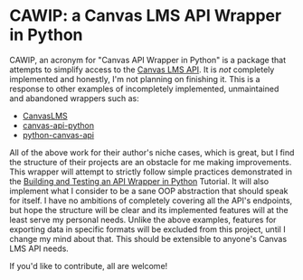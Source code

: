 CAWIP: a Canvas LMS API Wrapper in Python
=========
CAWIP, an acronym for "Canvas API Wrapper in Python" is a package that attempts to 
simplify access to the [Canvas LMS API](https://canvas.instructure.com/doc/api/index.html). 
It is *not* completely implemented and honestly, I'm not planning on finishing it. This is
a response to other examples of incompletely implemented, unmaintained and abandoned 
wrappers such as:
* [CanvasLMS](https://github.com/lumenlearning/python3-canvaslms-api)
* [canvas-api-python](https://github.com/dkloz/canvas-api-python)
* [python-canvas-api](https://github.com/hawesie/python-canvas-api)

All of the above work for their author's niche cases, which is great, but I find the
structure of their projects are an obstacle for me making improvements. This wrapper
will attempt to strictly follow simple practices demonstrated in the 
[Building and Testing an API Wrapper in Python](https://semaphoreci.com/community/tutorials/building-and-testing-an-api-wrapper-in-python)
Tutorial. It will also implement what I consider to be a sane OOP abstraction that should
speak for itself. I have no ambitions of completely covering all the API's endpoints, but hope the 
structure will be clear and its implemented features will at the least serve my personal 
needs. Unlike the above examples, features for exporting data in specific formats will be 
excluded from this project, until I change my mind about that. This should be extensible to
anyone's Canvas LMS API needs.
 
If you'd like to contribute, all are welcome!
